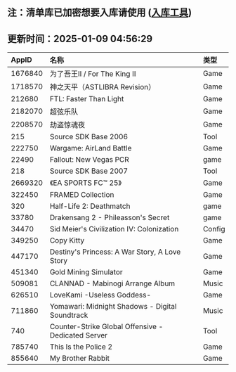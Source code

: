 ## 注：清单库已加密想要入库请使用 ([入库工具](https://github.com/BlankTMing/ManifestAutoUpdate/releases))

## 更新时间：2025-01-09 04:56:29
| AppID | 名称 | 类型  |
| :-------------------- | :----------------------------- | :----------- |
| 1676840 | 为了吾王II / For The King II| Game |
| 1718570 | 神之天平（ASTLIBRA Revision）| Game |
| 212680 | FTL: Faster Than Light| Game |
| 2182070 | 超弦乐队| Game |
| 2208570 | 劫盗惊魂夜| Game |
| 215 | Source SDK Base 2006| Tool |
| 222750 | Wargame: AirLand Battle| Game |
| 22490 | Fallout: New Vegas PCR| game |
| 218 | Source SDK Base 2007| Tool |
| 2669320 | 《EA SPORTS FC™ 25》| Game |
| 322450 | FRAMED Collection| Game |
| 320 | Half-Life 2: Deathmatch| game |
| 33780 | Drakensang 2 - Phileasson's Secret| game |
| 34470 | Sid Meier's Civilization IV: Colonization| Config |
| 349250 | Copy Kitty| Game |
| 447170 | Destiny's Princess: A War Story, A Love Story| Game |
| 451340 | Gold Mining Simulator| Game |
| 509081 | CLANNAD - Mabinogi Arrange Album| Music |
| 626510 | LoveKami -Useless Goddess-| Game |
| 711860 | Yomawari: Midnight Shadows - Digital Soundtrack| Music |
| 740 | Counter-Strike Global Offensive - Dedicated Server| Tool |
| 785740 | This Is the Police 2| Game |
| 855640 | My Brother Rabbit| Game |
